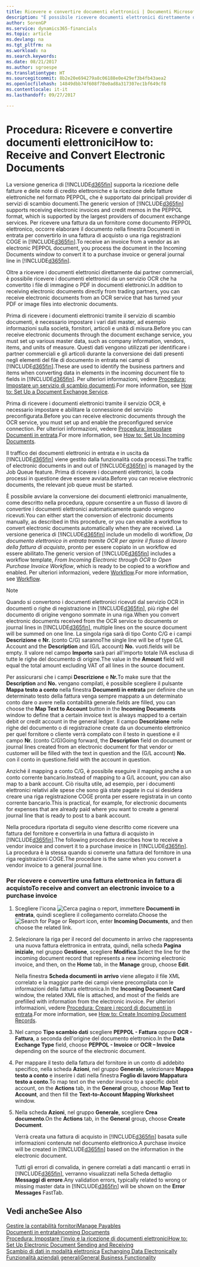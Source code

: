 ```yaml
---
title: Ricevere e convertire documenti elettronici | Documenti Microsoft
description: "È possibile ricevere documenti elettronici direttamente da partner commerciali o da un servizio OCR."
author: SorenGP
ms.service: dynamics365-financials
ms.topic: article
ms.devlang: na
ms.tgt_pltfrm: na
ms.workload: na
ms.search.keywords: 
ms.date: 08/21/2017
ms.author: sgroespe
ms.translationtype: HT
ms.sourcegitcommit: 8b2e20e694279a8c06188e0e429ef3b4fb43aea2
ms.openlocfilehash: 14849dbb74f608f78e0ad8a317307ec1bf649cf8
ms.contentlocale: it-it
ms.lasthandoff: 09/27/2017

---
```

# <a name="how-to-receive-and-convert-electronic-documents"></a><span data-ttu-id="20bf2-103">Procedura: Ricevere e convertire documenti elettronici</span><span class="sxs-lookup"><span data-stu-id="20bf2-103">How to: Receive and Convert Electronic Documents</span></span>
<span data-ttu-id="20bf2-104">La versione generica di [!INCLUDE[d365fin](includes/d365fin_md.md)] supporta la ricezione delle fatture e delle note di credito elettroniche e la ricezione delle fatture elettroniche nel formato PEPPOL, che è supportato dai principali provider di servizi di scambio documenti.</span><span class="sxs-lookup"><span data-stu-id="20bf2-104">The generic version of [!INCLUDE[d365fin](includes/d365fin_md.md)] supports receiving electronic invoices and credit memos in the PEPPOL format, which is supported by the largest providers of document exchange services.</span></span> <span data-ttu-id="20bf2-105">Per ricevere una fattura da un fornitore come documento PEPPOL elettronico, occorre elaborare il documento nella finestra Documenti in entrata per convertirlo in una fattura di acquisto o una riga registrazioni COGE in [!INCLUDE[d365fin](includes/d365fin_md.md)].</span><span class="sxs-lookup"><span data-stu-id="20bf2-105">To receive an invoice from a vendor as an electronic PEPPOL document, you process the document in the Incoming Documents window to convert it to a purchase invoice or general journal line in [!INCLUDE[d365fin](includes/d365fin_md.md)].</span></span>

 <span data-ttu-id="20bf2-106">Oltre a ricevere i documenti elettronici direttamente dai partner commerciali, è possibile ricevere i documenti elettronici da un servizio OCR che ha convertito i file di immagine o PDF in documenti elettronici.</span><span class="sxs-lookup"><span data-stu-id="20bf2-106">In addition to receiving electronic documents directly from trading partners, you can receive electronic documents from an OCR service that has turned your PDF or image files into electronic documents.</span></span>  

 <span data-ttu-id="20bf2-107">Prima di ricevere i documenti elettronici tramite il servizio di scambio documenti, è necessario impostare i vari dati master, ad esempio informazioni sulla società, fornitori, articoli e unità di misura.</span><span class="sxs-lookup"><span data-stu-id="20bf2-107">Before you can receive electronic documents through the document exchange service, you must set up various master data, such as company information, vendors, items, and units of measure.</span></span> <span data-ttu-id="20bf2-108">Questi dati vengono utilizzati per identificare i partner commerciali e gli articoli durante la conversione dei dati presenti negli elementi del file di documento in entrata nei campi di [!INCLUDE[d365fin](includes/d365fin_md.md)].</span><span class="sxs-lookup"><span data-stu-id="20bf2-108">These are used to identify the business partners and items when converting data in elements in the incoming document file to fields in [!INCLUDE[d365fin](includes/d365fin_md.md)].</span></span> <span data-ttu-id="20bf2-109">Per ulteriori informazioni, vedere [Procedura: Impostare un servizio di scambio documenti](across-how-to-set-up-a-document-exchange-service.md).</span><span class="sxs-lookup"><span data-stu-id="20bf2-109">For more information, see [How to: Set Up a Document Exchange Service](across-how-to-set-up-a-document-exchange-service.md).</span></span>  

 <span data-ttu-id="20bf2-110">Prima di ricevere i documenti elettronici tramite il servizio OCR, è necessario impostare e abilitare la connessione del servizio preconfigurata.</span><span class="sxs-lookup"><span data-stu-id="20bf2-110">Before you can receive electronic documents through the OCR service, you must set up and enable the preconfigured service connection.</span></span> <span data-ttu-id="20bf2-111">Per ulteriori informazioni, vedere [Procedura: Impostare Documenti in entrata](across-how-setup-income-documents.md).</span><span class="sxs-lookup"><span data-stu-id="20bf2-111">For more information, see [How to: Set Up Incoming Documents](across-how-setup-income-documents.md).</span></span>  

 <span data-ttu-id="20bf2-112">Il traffico dei documenti elettronici in entrata e in uscita da [!INCLUDE[d365fin](includes/d365fin_md.md)] viene gestito dalla funzionalità coda processi.</span><span class="sxs-lookup"><span data-stu-id="20bf2-112">The traffic of electronic documents in and out of [!INCLUDE[d365fin](includes/d365fin_md.md)] is managed by the Job Queue feature.</span></span> <span data-ttu-id="20bf2-113">Prima di ricevere i documenti elettronici, la coda processi in questione deve essere avviata.</span><span class="sxs-lookup"><span data-stu-id="20bf2-113">Before you can receive electronic documents, the relevant job queue must be started.</span></span>  

 <span data-ttu-id="20bf2-114">È possibile avviare la conversione dei documenti elettronici manualmente, come descritto nella procedura, oppure consentire a un flusso di lavoro di convertire i documenti elettronici automaticamente quando vengono ricevuti.</span><span class="sxs-lookup"><span data-stu-id="20bf2-114">You can either start the conversion of electronic documents manually, as described in this procedure, or you can enable a workflow to convert electronic documents automatically when they are received.</span></span> <span data-ttu-id="20bf2-115">La versione generica di [!INCLUDE[d365fin](includes/d365fin_md.md)] include un modello di workflow, *Da documento elettronico in entrata tramite OCR per aprire il flusso di lavoro della fattura di acquisto*, pronto per essere copiato in un workflow ed essere abilitato.</span><span class="sxs-lookup"><span data-stu-id="20bf2-115">The generic version of [!INCLUDE[d365fin](includes/d365fin_md.md)] includes a workflow template, *From Incoming Electronic through OCR to Open Purchase Invoice Workflow*, which is ready to be copied to a workflow and enabled.</span></span> <span data-ttu-id="20bf2-116">Per ulteriori informazioni, vedere [Workflow](across-workflow.md).</span><span class="sxs-lookup"><span data-stu-id="20bf2-116">For more information, see [Workflow](across-workflow.md).</span></span>  

> [!NOTE]  
>  <span data-ttu-id="20bf2-117">Quando si convertono i documenti elettronici ricevuti dal servizio OCR in documenti o righe di registrazione in [!INCLUDE[d365fin](includes/d365fin_md.md)], più righe del documento di origine vengono sommate in una riga.</span><span class="sxs-lookup"><span data-stu-id="20bf2-117">When you convert electronic documents received from the OCR service to documents or journal lines in [!INCLUDE[d365fin](includes/d365fin_md.md)], multiple lines on the source document will be summed on one line.</span></span> <span data-ttu-id="20bf2-118">La singola riga sarà di tipo Conto C/G e i campi **Descrizione** e **Nr.** (conto C/G) saranno</span><span class="sxs-lookup"><span data-stu-id="20bf2-118">The single line will be of type G/L Account and the **Description** and (G/L account) **No.**</span></span> <span data-ttu-id="20bf2-119">vuoti.</span><span class="sxs-lookup"><span data-stu-id="20bf2-119">fields will be empty.</span></span> <span data-ttu-id="20bf2-120">Il valore nel campo **Importo** sarà pari all'importo totale IVA esclusa di tutte le righe del documento di origine.</span><span class="sxs-lookup"><span data-stu-id="20bf2-120">The value in the **Amount** field will equal the total amount excluding VAT of all lines in the source document.</span></span>  
>   
>  <span data-ttu-id="20bf2-121">Per assicurarsi che i campi **Descrizione** e **Nr.**</span><span class="sxs-lookup"><span data-stu-id="20bf2-121">To make sure that the **Description** and **No.**</span></span> <span data-ttu-id="20bf2-122">vengano compilati, è possibile scegliere il pulsante **Mappa testo a conto** nella finestra **Documenti in entrata** per definire che un determinato testo della fattura venga sempre mappato a un determinato conto dare o avere nella contabilità generale.</span><span class="sxs-lookup"><span data-stu-id="20bf2-122">fields are filled, you can choose the **Map Text to Account** button in the **Incoming Documents** window to define that a certain invoice text is always mapped to a certain debit or credit account in the general ledger.</span></span> <span data-ttu-id="20bf2-123">Il campo **Descrizione** nelle righe del documento o di registrazione create da un documento elettronico per quel fornitore o cliente verrà compilato con il testo in questione e il campo **Nr.** (conto C/G)</span><span class="sxs-lookup"><span data-stu-id="20bf2-123">Going forward, the **Description** field on document or journal lines created from an electronic document for that vendor or customer will be filled with the text in question and the (G/L account) **No.**</span></span> <span data-ttu-id="20bf2-124">con il conto in questione.</span><span class="sxs-lookup"><span data-stu-id="20bf2-124">field with the account in question.</span></span>  
>   
>  <span data-ttu-id="20bf2-125">Anziché il mapping a conto C/G, è possibile eseguire il mapping anche a un conto corrente bancario.</span><span class="sxs-lookup"><span data-stu-id="20bf2-125">Instead of mapping to a G/L account, you can also map to a bank account.</span></span> <span data-ttu-id="20bf2-126">Ciò risulta utile, ad esempio, per i documenti elettronici relativi alle spese che sono già state pagate in cui si desidera creare una riga registrazione COGE pronta per essere registrata in un conto corrente bancario.</span><span class="sxs-lookup"><span data-stu-id="20bf2-126">This is practical, for example, for electronic documents for expenses that are already paid where you want to create a general journal line that is ready to post to a bank account.</span></span>  

 <span data-ttu-id="20bf2-127">Nella procedura riportata di seguito viene descritto come ricevere una fattura del fornitore e convertirla in una fattura di acquisto in [!INCLUDE[d365fin](includes/d365fin_md.md)].</span><span class="sxs-lookup"><span data-stu-id="20bf2-127">The following procedure describes how to receive a vendor invoice and convert it to a purchase invoice in [!INCLUDE[d365fin](includes/d365fin_md.md)].</span></span> <span data-ttu-id="20bf2-128">La procedura è la stessa quando si converte una fattura del fornitore in una riga registrazioni COGE.</span><span class="sxs-lookup"><span data-stu-id="20bf2-128">The procedure is the same when you convert a vendor invoice to a general journal line.</span></span>  

### <a name="to-receive-and-convert-an-electronic-invoice-to-a-purchase-invoice"></a><span data-ttu-id="20bf2-129">Per ricevere e convertire una fattura elettronica in fattura di acquisto</span><span class="sxs-lookup"><span data-stu-id="20bf2-129">To receive and convert an electronic invoice to a purchase invoice</span></span>  

1.  <span data-ttu-id="20bf2-130">Scegliere l'icona ![Cerca pagina o report](media/ui-search/search_small.png "icona Cerca pagina o report"), immettere **Documenti in entrata**, quindi scegliere il collegamento correlato.</span><span class="sxs-lookup"><span data-stu-id="20bf2-130">Choose the ![Search for Page or Report](media/ui-search/search_small.png "Search for Page or Report icon") icon, enter **Incoming Documents**, and then choose the related link.</span></span>  

2.  <span data-ttu-id="20bf2-131">Selezionare la riga per il record del documento in arrivo che rappresenta una nuova fattura elettronica in entrata, quindi, nella scheda **Pagina iniziale**, nel gruppo **Gestione**, scegliere **Modifica**.</span><span class="sxs-lookup"><span data-stu-id="20bf2-131">Select the line for the incoming document record that represents a new incoming electronic invoice, and then, on the **Home** tab, in the **Manage** group, choose **Edit**.</span></span>  

     <span data-ttu-id="20bf2-132">Nella finestra **Scheda documenti in arrivo** viene allegato il file XML correlato e la maggior parte dei campi viene precompilata con le informazioni della fattura elettronica.</span><span class="sxs-lookup"><span data-stu-id="20bf2-132">In the **Incoming Document Card** window, the related XML file is attached, and most of the fields are prefilled with information from the electronic invoice.</span></span> <span data-ttu-id="20bf2-133">Per ulteriori informazioni, vedere [Procedura: Creare i record di documenti in entrata](across-how-create-income-document-records.md).</span><span class="sxs-lookup"><span data-stu-id="20bf2-133">For more information, see [How to: Create Incoming Document Records](across-how-create-income-document-records.md).</span></span>  

3.  <span data-ttu-id="20bf2-134">Nel campo **Tipo scambio dati** scegliere **PEPPOL - Fattura** oppure **OCR - Fattura**, a seconda dell'origine del documento elettronico.</span><span class="sxs-lookup"><span data-stu-id="20bf2-134">In the **Data Exchange Type** field, choose **PEPPOL - Invoice** or **OCR – Invoice** depending on the source of the electronic document.</span></span>  

4.  <span data-ttu-id="20bf2-135">Per mappare il testo della fattura del fornitore in un conto di addebito specifico, nella scheda **Azioni**, nel gruppo **Generale**, selezionare **Mappa testo a conto** e inserire i dati nella finestra **Foglio di lavoro Mappatura testo a conto**.</span><span class="sxs-lookup"><span data-stu-id="20bf2-135">To map text on the vendor invoice to a specific debit account, on the **Actions** tab, in the **General** group, choose **Map Text to Account**, and then fill the **Text-to-Account Mapping Worksheet** window.</span></span>  

5.  <span data-ttu-id="20bf2-136">Nella scheda **Azioni**, nel gruppo **Generale**, scegliere **Crea documento**.</span><span class="sxs-lookup"><span data-stu-id="20bf2-136">On the **Actions** tab, in the **General** group, choose **Create Document**.</span></span>  

     <span data-ttu-id="20bf2-137">Verrà creata una fattura di acquisto in [!INCLUDE[d365fin](includes/d365fin_md.md)] basata sulle informazioni contenute nel documento elettronico.</span><span class="sxs-lookup"><span data-stu-id="20bf2-137">A purchase invoice will be created in [!INCLUDE[d365fin](includes/d365fin_md.md)] based on the information in the electronic document.</span></span>  

     <span data-ttu-id="20bf2-138">Tutti gli errori di convalida, in genere correlati a dati mancanti o errati in [!INCLUDE[d365fin](includes/d365fin_md.md)], verranno visualizzati nella Scheda dettaglio **Messaggi di errore**.</span><span class="sxs-lookup"><span data-stu-id="20bf2-138">Any validation errors, typically related to wrong or missing master data in [!INCLUDE[d365fin](includes/d365fin_md.md)] will be shown on the **Error Messages** FastTab.</span></span>  

## <a name="see-also"></a><span data-ttu-id="20bf2-139">Vedi anche</span><span class="sxs-lookup"><span data-stu-id="20bf2-139">See Also</span></span>  
[<span data-ttu-id="20bf2-140">Gestire la contabilità fornitori</span><span class="sxs-lookup"><span data-stu-id="20bf2-140">Manage Payables</span></span>](payables-manage-payables.md)  
[<span data-ttu-id="20bf2-141">Documenti in entrata</span><span class="sxs-lookup"><span data-stu-id="20bf2-141">Incoming Documents</span></span>](across-income-documents.md)  
[<span data-ttu-id="20bf2-142">Procedura: Impostare l'invio e la ricezione di documenti elettronici</span><span class="sxs-lookup"><span data-stu-id="20bf2-142">How to: Set Up Electronic Document Sending and Receiving</span></span>](across-how-to-set-up-electronic-document-sending-and-receiving.md)  
<span data-ttu-id="20bf2-143">[Scambio di dati in modalità elettronica](across-data-exchange.md) </span><span class="sxs-lookup"><span data-stu-id="20bf2-143">[Exchanging Data Electronically](across-data-exchange.md) </span></span>  
[<span data-ttu-id="20bf2-144">Funzionalità aziendali generali</span><span class="sxs-lookup"><span data-stu-id="20bf2-144">General Business Functionality</span></span>](ui-across-business-areas.md)  

